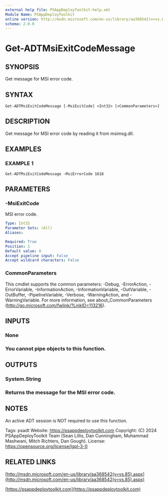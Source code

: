 ```yaml
---
external help file: PSAppDeployToolkit-help.xml
Module Name: PSAppDeployToolkit
online version: http://msdn.microsoft.com/en-us/library/aa368542(v=vs.85).aspx
schema: 2.0.0
---
```


# Get-ADTMsiExitCodeMessage

## SYNOPSIS
Get message for MSI error code.

## SYNTAX

```
Get-ADTMsiExitCodeMessage [-MsiExitCode] <Int32> [<CommonParameters>]
```

## DESCRIPTION
Get message for MSI error code by reading it from msimsg.dll.

## EXAMPLES

### EXAMPLE 1
```
Get-ADTMsiExitCodeMessage -MsiErrorCode 1618
```

## PARAMETERS

### -MsiExitCode
MSI error code.

```yaml
Type: Int32
Parameter Sets: (All)
Aliases:

Required: True
Position: 1
Default value: 0
Accept pipeline input: False
Accept wildcard characters: False
```

### CommonParameters
This cmdlet supports the common parameters: -Debug, -ErrorAction, -ErrorVariable, -InformationAction, -InformationVariable, -OutVariable, -OutBuffer, -PipelineVariable, -Verbose, -WarningAction, and -WarningVariable.
For more information, see about_CommonParameters (http://go.microsoft.com/fwlink/?LinkID=113216).

## INPUTS

### None
### You cannot pipe objects to this function.
## OUTPUTS

### System.String
### Returns the message for the MSI error code.
## NOTES
An active ADT session is NOT required to use this function.

Tags: psadt
Website: https://psappdeploytoolkit.com
Copyright: (C) 2024 PSAppDeployToolkit Team (Sean Lillis, Dan Cunningham, Muhammad Mashwani, Mitch Richters, Dan Gough).
License: https://opensource.org/license/lgpl-3-0

## RELATED LINKS

[http://msdn.microsoft.com/en-us/library/aa368542(v=vs.85).aspx](http://msdn.microsoft.com/en-us/library/aa368542(v=vs.85).aspx)

[https://psappdeploytoolkit.com](https://psappdeploytoolkit.com)
